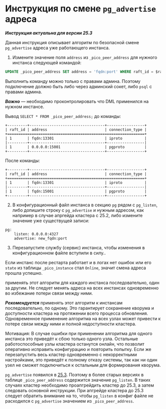 # Инструкция по смене `pg_advertise` адреса

***Инструкция актуальна для версии 25.3***

Данная инструкция описывает алгоритм по безопасной смене `pg_advertise` адреса уже
работающего инстанса.

1. Измените значение поля `address` из `_pico_peer_address` для нужного инстанса следующей командой:

```sql
UPDATE _pico_peer_address SET address = 'fqdn:port' WHERE raft_id = $raft_id and connection_type = 'pgproto';
```

Выполнить команду можно только с правами админа. Поэтому
подключение должно быть либо через админский сокет, либо `psql`
с правами админа.

***Важно*** — необходимо проконтролировать что DML применился на нужном инстансе.

Вывод `SELECT * FROM _pico_peer_address;` до команды:
```
+---------+----------------------------------+-----------------+
| raft_id | address                          | connection_type |
+==============================================================+
| 1       | fqdn:13301                       | iproto          |
|---------+----------------------------------+-----------------|
| 1       | 0.0.0.0:15001                    | pgproto         |
+---------+----------------------------------+-----------------+
```

После команды:
```
+---------+----------------------------------+-----------------+
| raft_id | address                          | connection_type |
+==============================================================+
| 1       | fqdn:13301                       | iproto          |
|---------+----------------------------------+-----------------|
| 1       | fqdn:15001                       | pgproto         |
+---------+----------------------------------+-----------------+
```

2. В конфигурационный файл инстанса в секцию `pg` рядом с `pg_listen`, либо допишите строку с `pg_advertise` и нужным адресом, как например
в случае апргейда кластера с 25.2, либо измените значение уже существущей записи:

```
pg:
    listen: 0.0.0.0:4327
    advertise: new_fqdn:port
```

3. Перезапустите службу (сервис) инстанса, чтобы изменения в
 конфигурационном файле вступили в силу..

Если инстанс после рестарта работает и в логах нет ошибок или его `state` из таблицы `_pico_instance` стал `Online`, значит смена адреса прошла успешно.

 применять этот алгоритм для каждого инстанса последовательно, один за другим. Не следует менять адреса на всех инстансах одновременно во избежание потери связи между ними.


***Рекомендуется*** применять этот алгоритм к инстансам последовательно, по одному.
Это гарантирует сохранение кворума и доступности кластера на протяжении всего процесса обновления.
Одновременное применение алгоритма на всех узлах может привести к потере связи между ними и полной недоступности кластера.

Мотивация: В случае ошибки при применении алгоритма для одного инстанса это приведёт к сбою только одного узла.
Остальные работоспособные узлы кластера останутся онлайн, что позволит оперативно исправить конфигурацию и повторить
попытку. Если же перезапустить весь кластер одновременно с некорректными настройками, это приведёт к полному отказу
системы, так как ни один узел не сможет подключиться к остальным для формирования кворума.

`pg_advertise` появился в [25.3](https://git.picodata.io/core/picodata/-/blob/master/CHANGELOG.md?ref_type=heads#config). Поэтому в более старых версиях в таблице `_pico_peer_address`
содержится значение `pg_listen`. В таких случаях кластер необходимо проапгрейдить кластер до 25.3, а затем следовать основной инструкции.
При апгрейде кластера до 25.3 следует обратить внимание на то, чтобы `pg_listen` в конфиг файле
не расходился с `pg_advertise` значением из `_pico_peer_address`.
